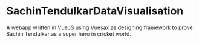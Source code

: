 # SachinTendulkarDataVisualisation
A webapp written in VueJS using Vuesax as designing framework to prove Sachin Tendulkar as a super hero in cricket world.